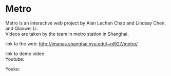 # Metro

Metro is an interactive web project by Alan Lechen Chao and Lindsay Chen, and Qiaowei Li.\
Videos are taken by the team in metro station in Shanghai.

link to the web: http://imanas.shanghai.nyu.edu/~ql927/metro/

link to demo video:\
Youtube: 

Youku: 

